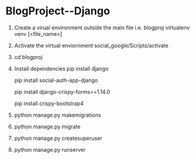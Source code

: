 # BlogProject--Django
1. Create a virual environment outside the main file i.e. blogproj
	  virtualenv venv
               [<file_name>]

3. Activate the virtual enviornment 
	social_google/Scripts/activate

4. cd blogproj
5. Install dependencies
	pip install django

 	pip install social-auth-app-django

	pip install django-crispy-forms==1.14.0
 
 	pip install crispy-bootstrap4

6. python manage.py makemigrations
7. python manage.py migrate
8. python manage.py createsuperuser
9. python manage.py runserver
